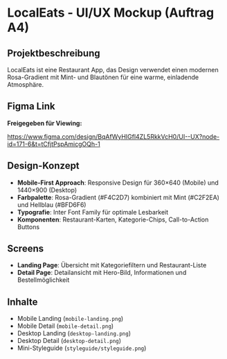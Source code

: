 # LocalEats - UI/UX Mockup (Auftrag A4)

## Projektbeschreibung
LocalEats ist eine Restaurant App, das Design verwendet einen modernen Rosa-Gradient mit Mint- und Blautönen für eine warme, einladende Atmosphäre.

## Figma Link
**Freigegeben für Viewing:**

https://www.figma.com/design/BqAfWyHIGfl4ZL5RkkVcH0/UI--UX?node-id=171-6&t=tCfjtPspAmicgOQh-1

## Design-Konzept
- **Mobile-First Approach**: Responsive Design für 360×640 (Mobile) und 1440×900 (Desktop)
- **Farbpalette**: Rosa-Gradient (#F4C2D7) kombiniert mit Mint (#C2F2EA) und Hellblau (#BFD6F6)
- **Typografie**: Inter Font Family für optimale Lesbarkeit
- **Komponenten**: Restaurant-Karten, Kategorie-Chips, Call-to-Action Buttons

## Screens
- **Landing Page**: Übersicht mit Kategoriefiltern und Restaurant-Liste
- **Detail Page**: Detailansicht mit Hero-Bild, Informationen und Bestellmöglichkeit

## Inhalte
- Mobile Landing (`mobile-landing.png`)
- Mobile Detail (`mobile-detail.png`) 
- Desktop Landing (`desktop-landing.png`)
- Desktop Detail (`desktop-detail.png`)
- Mini-Styleguide (`styleguide/styleguide.png`)

